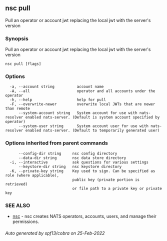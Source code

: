 ## nsc pull

Pull an operator or account jwt replacing the local jwt with the server's version

### Synopsis

Pull an operator or account jwt replacing the local jwt with the server's version

```
nsc pull [flags]
```

### Options

```
  -a, --account string          account name
  -A, --all                     operator and all accounts under the operator
  -h, --help                    help for pull
  -F, --overwrite-newer         overwrite local JWTs that are newer than remote
      --system-account string   System account for use with nats-resolver enabled nats-server. (Default is system account specified by operator)
      --system-user string      System account user for use with nats-resolver enabled nats-server. (Default to temporarily generated user)
```

### Options inherited from parent commands

```
      --config-dir string     nsc config directory
      --data-dir string       nsc data store directory
  -i, --interactive           ask questions for various settings
      --keystore-dir string   nsc keystore directory
  -K, --private-key string    Key used to sign. Can be specified as role (where applicable),
                              public key (private portion is retrieved)
                              or file path to a private key or private key 
```

### SEE ALSO

* [nsc](nsc.md)	 - nsc creates NATS operators, accounts, users, and manage their permissions.

###### Auto generated by spf13/cobra on 25-Feb-2022
